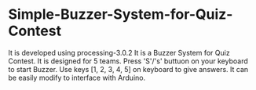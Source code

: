 # Simple-Buzzer-System-for-Quiz-Contest

It is developed using processing-3.0.2
It is a Buzzer System for Quiz Contest.
It is designed for 5 teams.
Press 'S'/'s' buttuon on your keyboard to start Buzzer.
Use keys [1, 2, 3, 4, 5] on keyboard to give answers.
It can be easily modify to interface with Arduino.
